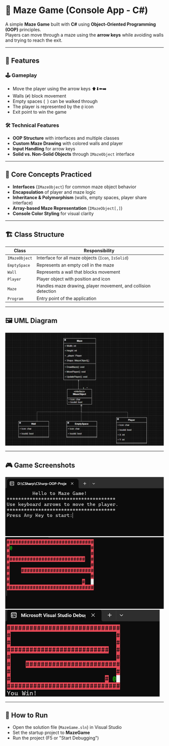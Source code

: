 ﻿# 🎯 Maze Game (Console App - C#)  

A simple **Maze Game** built with **C#** using **Object-Oriented Programming (OOP)** principles.  
Players can move through a maze using the **arrow keys** while avoiding walls and trying to reach the exit.  

---

## 📌 Features  

### 🕹 Gameplay  
- Move the player using the arrow keys ⬆️⬇️⬅️➡️  
- Walls (`#`) block movement  
- Empty spaces (` `) can be walked through  
- The player is represented by the `@` icon  
- Exit point to win the game  

### 🛠 Technical Features  
- **OOP Structure** with interfaces and multiple classes  
- **Custom Maze Drawing** with colored walls and player  
- **Input Handling** for arrow keys  
- **Solid vs. Non-Solid Objects** through `IMazeObject` interface  

---

## 🧠 Core Concepts Practiced  
- **Interfaces** (`IMazeObject`) for common maze object behavior  
- **Encapsulation** of player and maze logic  
- **Inheritance & Polymorphism** (walls, empty spaces, player share interface)  
- **Array-based Maze Representation** (`IMazeObject[,]`)  
- **Console Color Styling** for visual clarity  

---

## 🏗 Class Structure  

| Class       | Responsibility |
|-------------|----------------|
| `IMazeObject` | Interface for all maze objects (`Icon`, `IsSolid`) |
| `EmptySpace`  | Represents an empty cell in the maze |
| `Wall`        | Represents a wall that blocks movement |
| `Player`      | Player object with position and icon |
| `Maze`        | Handles maze drawing, player movement, and collision detection |
| `Program`     | Entry point of the application |

---

## 🖼 UML Diagram  

![UML Diagram](Images/UML.png)  

---

## 🎮 Game Screenshots  

![Maze Game Output](Images/OUTPUT1.png)  
![Maze Game Output](Images/OUTPUT2.png)  
![Maze Game Output](Images/OUTPUT3.png)  

---

## 🚀 How to Run  

- Open the solution file (`MazeGame.sln`) in Visual Studio  
- Set the startup project to **MazeGame**  
- Run the project (F5 or "Start Debugging")  

